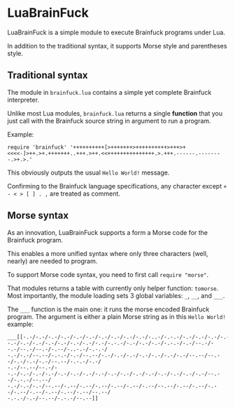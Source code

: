 LuaBrainFuck
============

LuaBrainFuck is a simple module to execute Brainfuck programs under Lua.

In addition to the traditional syntax, it supports Morse style and parentheses style.

Traditional syntax
------------------

The module in `brainfuck.lua` contains a simple yet complete Brainfuck interpreter.

Unlike most Lua modules, `brainfuck.lua` returns a single **function** that you just call 
with the Brainfuck source string in argument to run a program.

Example:

    require 'brainfuck' '++++++++++[>+++++++>++++++++++>+++>+<<<<-]>++.>+.+++++++..+++.>++.<<+++++++++++++++.>.+++.------.--------.>+.>.'

This obviously outputs the usual `Hello World!` message.

Confirming to the Brainfuck language specifications, any character except `+ - < > [ ] . ,` are treated as comment.

Morse syntax
------------

As an innovation, LuaBrainFuck supports a form a Morse code for the Brainfuck program.

This enables a more unified syntax where only three characters (well, nearly) are needed to program.

To support Morse code syntax, you need to first call `require "morse"`. 

That modules returns a table with currently only helper function: `tomorse`. 
Most importantly, the module loading sets 3 global variables: `_`, `__`, and `___`.

The `___` function is the main one: it runs the morse encoded Brainfuck program. The argument is either
a plain Morse string as in this `Hello World!` example:

	___[[-.-/-.-/-.-/-.-/-.-/-.-/-.-/-.-/-.-/-.-/-..-/-.-.-/-.-/-.-/-.-/-.-/-.-/-.-/-.-/-.-.-/-.-/-.-/
	-.-/-.-/-.-/-.-/-.-/-.-/-.-/-.-/-.-.-/-.-/-.-/-.-/-.-.-/-.-/--.-/--.-/--.-/--.-/-.--/-..-.-/-.-.-/
	-.-/-.-/--.--/-.-.-/-.-/--.--/-.-/-.-/-.-/-.-/-.-/-.-/-.-/--.--/--.--/-.-/-.-/-.-/--.--/-.-.-/-.-/
	-.-/--.--/--.-/--.-/-.-/-.-/-.-/-.-/-.-/-.-/-.-/-.-/-.-/-.-/-.-/-.-/-.-/-.-/-.-/--.--/-.-.-/--.--/
	-.-/-.-/-.-/--.--/-.--/-.--/-.--/-.--/-.--/-.--/--.--/-.--/-.--/-.--/-.--/-.--/-.--/-.--/-.--/--.--/
	-.-.-/-.-/--.--/-.-.-/--.--]]
	